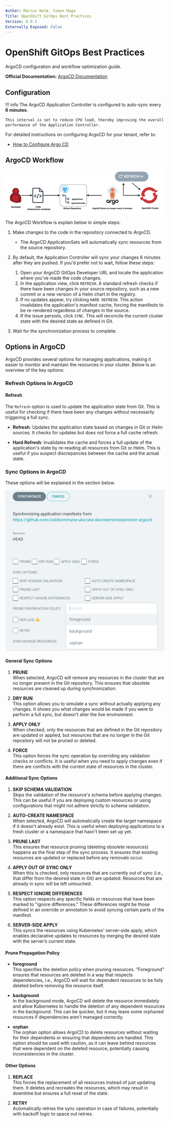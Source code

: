 ```yaml
---
Author: Marcus Notø, Simen Haga  
Title: OpenShift GitOps Best Practices  
Version: 0.0.1  
Externally Exposed: False
---
```


# OpenShift GitOps Best Practices

ArgoCD configuration and workflow optimization guide.

**Official Documentation:** [ArgoCD Documentation](https://argo-cd.readthedocs.io/)

## Configuration

!!! info
    The ArgoCD Application Controller is configured to auto-sync every **6 minutes**. 
    
    This interval is set to reduce CPU load, thereby improving the overall performance of the Application Controller.

For detailed instructions on configuring ArgoCD for your tenant, refer to:

- [How to Configure Argo CD](../../OpenShift%20Tenants/Tenant%20features/GitOps/argocd.md)

## ArgoCD Workflow
![Alt text](../../img/CI-CD/gitops-argocd.png)

The ArgoCD Workflow is explain below in simple steps:

1. Make changes to the code in the repository connected to ArgoCD.
    - The ArgoCD ApplicationSets will automatically sync resources from the source repository.

2. By default, the Application Controller will sync your changes 6 minutes after they are pushed. If you'd prefer not to wait, follow these steps:
    1. Open your ArgoCD GitOps Developer URL and locate the application where you've made the code changes.
    2. In the application view, click `REFRESH`. A standard refresh checks if there have been changes in your source repository, such as a new commit or a new version of a Helm chart in the registry.
    3. If no updates appear, try clicking `HARD REFRESH`. This action invalidates the application's manifest cache, forcing the manifests to be re-rendered regardless of changes in the source.
    4. If the issue persists, click `SYNC`. This will reconcile the current cluster state with the desired state as defined in Git.

3. Wait for the synchronization process to complete.


## Options in ArgoCD

ArgoCD provides several options for managing applications, making it easier to monitor and maintain the resources in your cluster. Below is an overview of the key options:

### Refresh Options In ArgoCD

#### Refresh
   The `Refresh` option is used to update the application state from Git. This is useful for checking if there have been any changes without necessarily triggering a full sync.

   - **Refresh**: Updates the application state based on changes in Git or Helm sources. It checks for updates but does not force a full cache refresh.

   - **Hard Refresh**: Invalidates the cache and forces a full update of the application's state by re-reading all resources from Git or Helm. This is useful if you suspect discrepancies between the cache and the actual state.

### Sync Options in ArgoCD

These options will be explained in the section below.


![argocd-sync](../../img/CI-CD/argocd-sync.png)

#### General Sync Options

1. **PRUNE**  
   When selected, ArgoCD will remove any resources in the cluster that are no longer present in the Git repository. This ensures that obsolete resources are cleaned up during synchronization.

2. **DRY RUN**  
   This option allows you to simulate a sync without actually applying any changes. It shows you what changes would be made if you were to perform a full sync, but doesn't alter the live environment.

3. **APPLY ONLY**  
   When checked, only the resources that are defined in the Git repository are updated or applied, but resources that are no longer in the Git repository will not be pruned or deleted.

4. **FORCE**  
   This option forces the sync operation by overriding any validation checks or conflicts. It is useful when you need to apply changes even if there are conflicts with the current state of resources in the cluster.

#### Additional Sync Options

1. **SKIP SCHEMA VALIDATION**  
   Skips the validation of the resource's schema before applying changes. This can be useful if you are deploying custom resources or using configurations that might not adhere strictly to schema validation.

2. **AUTO-CREATE NAMESPACE**  
   When selected, ArgoCD will automatically create the target namespace if it doesn't already exist. This is useful when deploying applications to a fresh cluster or a namespace that hasn't been set up yet.

3. **PRUNE LAST**  
   This ensures that resource pruning (deleting obsolete resources) happens as the final step of the sync process. It ensures that existing resources are updated or replaced before any removals occur.

4. **APPLY OUT OF SYNC ONLY**  
   When this is checked, only resources that are currently out of sync (i.e., that differ from the desired state in Git) are updated. Resources that are already in sync will be left untouched.

5. **RESPECT IGNORE DIFFERENCES**  
   This option respects any specific fields or resources that have been marked to "ignore differences." These differences might be those defined in an override or annotation to avoid syncing certain parts of the manifest.

6. **SERVER-SIDE APPLY**  
   This syncs the resources using Kubernetes' server-side apply, which enables declarative updates to resources by merging the desired state with the server’s current state.

#### Prune Propagation Policy

- **foreground**  
   This specifies the deletion policy when pruning resources. "Foreground" ensures that resources are deleted in a way that respects dependencies, i.e., ArgoCD will wait for dependent resources to be fully deleted before removing the resource itself.

- **background**  
   In the background mode, ArgoCD will delete the resource immediately and allow Kubernetes to handle the deletion of any dependent resources in the background. This can be quicker, but it may leave some orphaned resources if dependencies aren't managed correctly.

- **orphan**  
   The orphan option allows ArgoCD to delete resources without waiting for their dependents or ensuring that dependents are handled. This option should be used with caution, as it can leave behind resources that were dependent on the deleted resource, potentially causing inconsistencies in the cluster.

#### Other Options

1. **REPLACE**  
   This forces the replacement of all resources instead of just updating them. It deletes and recreates the resources, which may result in downtime but ensures a full reset of the state.

2. **RETRY**  
   Automatically retries the sync operation in case of failures, potentially with backoff logic to space out retries.

